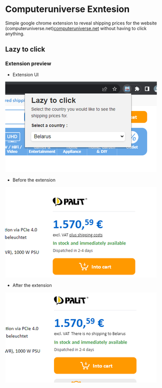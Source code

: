 # Computeruniverse Exntesion

Simple google chrome extension to reveal shipping prices for the website (computeruniverse.net)[computeruniverse.net](https://computeruniverse.net) without having to click anything.

## Lazy to click

### Extension preview

- Extension UI

![Extension preview image](screenshots/sc-1.png)

- Before the extension

![Extension preview image](screenshots/sc-2.png)

- After the extension

![Extension preview image](screenshots/sc-3.png)
